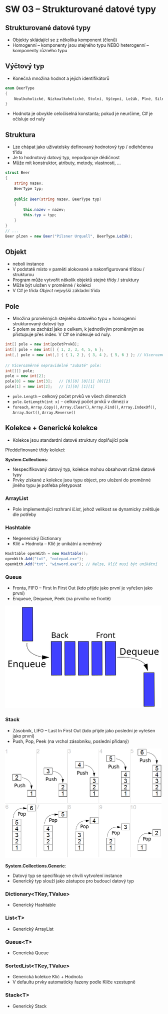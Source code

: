 # SW 03 – Strukturované datové typy

## Strukturované datové typy

* Objekty skládající se z několika komponent (členů)
* Homogenní – komponenty jsou stejného typu NEBO heterogenní – komponenty různého typu

## Výčtový typ

* Konečná množina hodnot a jejich identifikátorů

```csharp
enum BeerType
{
    Nealkoholické, Nízkoalkoholické, Stolní, Výčepní, Ležák, Plné, Silné
}
```

* Hodnota je obvykle celočíselná konstanta; pokud je neurčíme, C# je očísluje od nuly

## Struktura

* Lze chápat jako uživatelsky definovaný hodnotový typ / odlehčenou třídu
* Je to hodnotový datový typ, nepodporuje dědičnost
* Může mít konstruktor, atributy, metody, vlastnosti, ...

```csharp
struct Beer
{
    string nazev;
    BeerType typ;

    public Beer(string nazev, BeerType typ)
    {
        this.nazev = nazev;
        this.typ = typ;
    }
}
// ...
Beer plzen = new Beer("Pilsner Urquell", BeerType.Ležák);
```

## Objekt

* neboli instance
* V podstatě místo v paměti alokované a nakonfigurované třídou / strukturou
* Program může vytvořit několik objektů stejné třídy / struktury
* Může být uložen v proměnné / kolekci
* V C# je třída _Object_ nejvyšší základní třída

## Pole

* Množina proměnných stejného datového typu = homogenní strukturovaný datový typ
* S polem se zachází jako s celkem, k jednotlivým proměnným se přistupuje přes index. V C# se indexuje od nuly.

```csharp
int[] pole = new int[početPrvků];
int[] pole = new int[] { 1, 2, 3, 4, 5, 6 };
int[,] pole = new int[,] { { 1, 2 }, { 3, 4 }, { 5, 6 } }; // Vícerozměrné (3x2 int[3,2])

// Vícerozměrné nepravidelné "zubaté" pole:
int[][] pole;
pole = new int[2];
pole[0] = new int[3];   // [0][0] [0][1] [0][2]
pole[1] = new int[2];   // [1][0] [1][1]
```

* `pole.Length` – celkový počet prvků ve všech dimenzích
* `pole.GetLength(int x)` – celkový počet prvků v dimezi _x_
* `foreach`, `Array.Copy()`, `Array.Clear()`, `Array.Find()`, `Array.IndexOf()`, `Array.Sort()`, `Array.Reverse()`

## Kolekce + Generické kolekce

* Kolekce jsou standardní datové struktury doplňující pole

Předdefinované třídy kolekcí:

__System.Collections__:

* Nespecifikovaný datový typ, kolekce mohou obsahovat různé datové typy
* Prvky získané z kolekce jsou typu object, pro uložení do proměnné jiného typu je potřeba přetypovat

### __ArrayList__

* Pole implementující rozhraní _IList_, jehož velikost se dynamicky zvětšuje dle potřeby

### __Hashtable__

* Negenerický Dictionary
* Klíč + Hodnota – Klíč je unikátní a neměnný

```csharp
Hashtable openWith = new Hashtable();
openWith.Add("txt", "notepad.exe");
openWith.Add("txt", "winword.exe"); // Nelze, klíč musí být unikátní
```

### __Queue__

* Fronta, FIFO – First In First Out (kdo přijde jako první je vyřešen jako první)
* Enqueue, Dequeue, Peek (na prvního ve frontě)

<img alt="Queue" src="img/SW_03_01.svg" width="500">

### __Stack__

* Zásobník, LIFO – Last In First Out (kdo přijde jako poslední je vyřešen jako první)
* Push, Pop, Peek (na vrchol zásobníku, poslední přidaný)

<img alt="Stack" src="img/SW_03_02.png" width="500">

__System.Collections.Generic__:

* Datový typ se specifikuje ve chvíli vytvoření instance
* Generický typ slouží jako zástupce pro budoucí datový typ

### __Dictionary<TKey,TValue>__

* Generický Hashtable

### __List\<T>__

* Generický ArrayList

### __Queue\<T>__

* Generická Queue

### __SortedList<TKey,TValue>__

* Generická kolekce Klíč + Hodnota
* V defaultu prvky automaticky řazeny podle Klíče vzestupně

### __Stack\<T>__

* Generický Stack
